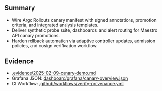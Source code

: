 ## Summary

- Wire Argo Rollouts canary manifest with signed annotations, promotion criteria, and integrated analysis templates.
- Deliver synthetic probe suite, dashboards, and alert routing for Maestro API canary promotions.
- Harden rollback automation via adaptive controller updates, admission policies, and cosign verification workflow.

## Evidence

- [.evidence/2025-02-09-canary-demo.md](../.evidence/2025-02-09-canary-demo.md)
- Grafana JSON: [dashboard/grafana/canary-overview.json](../dashboard/grafana/canary-overview.json)
- CI Workflow: [.github/workflows/verify-provenance.yml](../.github/workflows/verify-provenance.yml)
